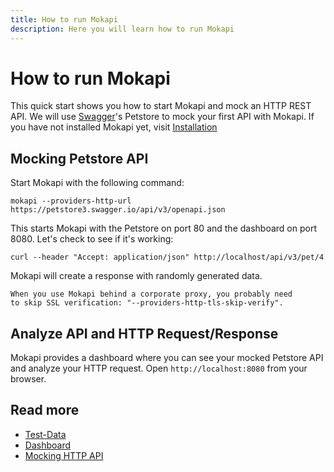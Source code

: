 ```yaml
---
title: How to run Mokapi
description: Here you will learn how to run Mokapi
---
```

# How to run Mokapi

This quick start shows you how to start Mokapi and mock an HTTP REST API. We will use [Swagger](https://swagger.io/)'s 
Petstore to mock your first API with Mokapi. If you have not installed Mokapi yet, visit [Installation](/docs/guides/get-started/installation.md)

## Mocking Petstore API
Start Mokapi with the following command:

```  
mokapi --providers-http-url https://petstore3.swagger.io/api/v3/openapi.json
```

This starts Mokapi with the Petstore on port 80 and the dashboard on port 8080.
Let's check to see if it's working:

```
curl --header "Accept: application/json" http://localhost/api/v3/pet/4
```

Mokapi will create a response with randomly generated data.

``` box=tip
When you use Mokapi behind a corporate proxy, you probably need 
to skip SSL verification: "--providers-http-tls-skip-verify".
```

## Analyze API and HTTP Request/Response

Mokapi provides a dashboard where you can see your mocked Petstore API and analyze your HTTP request.
Open `http://localhost:8080` from your browser.

## Read more

- [Test-Data](/docs/guides/get-started/test-data.md)
- [Dashboard](/docs/guides/get-started/dashboard.md)
- [Mocking HTTP API](/docs/guides/http/overview.md)

